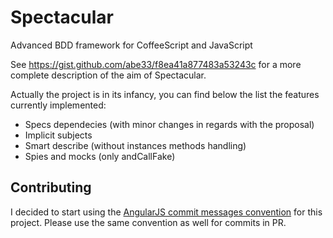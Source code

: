 Spectacular
===========

Advanced BDD framework for CoffeeScript and JavaScript

See https://gist.github.com/abe33/f8ea41a877483a53243c for a more complete description of the aim of Spectacular.

Actually the project is in its infancy, you can find below the list
the features currently implemented:

  - Specs dependecies (with minor changes in regards with the proposal)
  - Implicit subjects
  - Smart describe (without instances methods handling)
  - Spies and mocks (only andCallFake)

Contributing
------------

I decided to start using the [AngularJS commit messages convention](https://docs.google.com/document/d/1QrDFcIiPjSLDn3EL15IJygNPiHORgU1_OOAqWjiDU5Y/edit) for this project. Please use the same convention as well for commits in PR.

